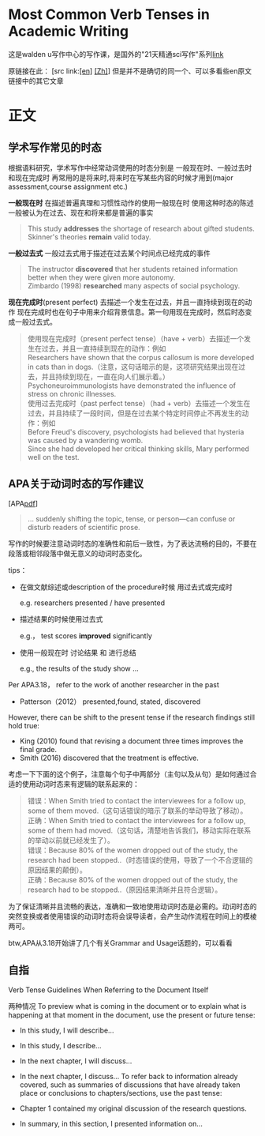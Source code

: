 # Most Common Verb Tenses in Academic Writing

这是walden u写作中心的写作课，是国外的"21天精通sci写作"系列[link](https://academicguides.waldenu.edu/writingcenter/grammar)

原链接在此：
[src link:[[en]](https://academicguides.waldenu.edu/writingcenter/grammar/verbtenses)
[[Zh]](http://blog.sina.com.cn/s/blog_4589d90f01019ywi.html)]
但是并不是确切的同一个、可以多看些en原文链接中的其它文章


# 正文

## 学术写作常见的时态

根据语料研究，学术写作中经常动词使用的时态分别是 
一般现在时、一般过去时和现在完成时 
再常用的是将来时,将来时在写某些内容的时候才用到(major assessment,course assignment etc.)

**一般现在时** 
在描述普遍真理和习惯性动作的使用一般现在时
使用这种时态的陈述一般被认为在过去、现在和将来都是普遍的事实

>This study **addresses** the shortage of research about gifted students.<br>
Skinner's theories **remain** valid today.

**一般过去式**
一般过去式用于描述在过去某个时间点已经完成的事件

>The instructor  **discovered** that her students retained information better when they were given more autonomy.<br>
Zimbardo (1998)  **researched** many aspects of social psychology.

**现在完成时**(present perfect)
去描述一个发生在过去，并且一直持续到现在的动作
现在完成时也在句子中用来介绍背景信息。第一句用现在完成时，然后时态变成一般过去式。

>使用现在完成时（present perfect tense）（have + verb）去描述一个发生在过去，并且一直持续到现在的动作：例如<br>
Researchers have shown that the  corpus callosum is more developed in cats than in dogs.（注意，这句话暗示的是，这项研究结果出现在过去，并且持续到现在，一直在向人们展示着。）<br>
Psychoneuroimmunologists have demonstrated the influence of stress on chronic illnesses.<br>
使用过去完成时（past perfect tense）（had + verb）去描述一个发生在过去，并且持续了一段时间，但是在过去某个特定时间停止不再发生的动作：例如<br>
Before Freud's discovery, psychologists had believed that hysteria was caused by a wandering womb. <br>
Since she had developed her critical thinking skills, Mary performed well on the test.


## APA关于动词时态的写作建议

[APA[pdf](../book/apa.pdf)]
>... suddenly shifting the topic, tense, or person—can confuse
or disturb readers of scientific prose.

写作的时候要注意动词时态的准确性和前后一致性，为了表达流畅的目的，不要在段落或相邻段落中做无意义的动词时态变化。

tips：

* 在做文献综述或description of the procedure时候 用过去式或完成时

    e.g. researchers presented / have presented

* 描述结果的时候使用过去式

    e.g.， test scores **improved** significantly

* 使用一般现在时 讨论结果 和 进行总结

    e.g., the results of the study show ...

Per APA3.18， refer to the work of another researcher in the past
* Patterson（2012） presented,found, stated, discovered

However, there can be shift to the present tense if the research findings still hold true:
* King (2010) found that revising a document three times improves the final grade.
* Smith (2016) discovered that the treatment is effective.

考虑一下下面的这个例子，注意每个句子中两部分（主句以及从句）是如何通过合适的使用动词时态来有逻辑的联系起来的：

>错误：When Smith tried to contact the interviewees for a follow up, some of them moved.（这句话错误的暗示了联系的举动导致了移动）。<br>
正确：When Smith tried to contact the interviewees for a follow up, some of them had moved.（这句话，清楚地告诉我们，移动实际在联系的举动以前就已经发生了）。<br>
错误：Because 80% of the women dropped out of the study, the research had been stopped..（时态错误的使用，导致了一个不合逻辑的原因结果的颠倒）。<br>
正确：Because 80% of the women dropped out of the study, the research had to be stopped..（原因结果清晰并且符合逻辑）。

为了保证清晰并且流畅的表达，准确和一致地使用动词时态是必需的。动词时态的突然变换或者使用错误的动词时态将会误导读者，会产生动作流程在时间上的模棱两可。

btw,APA从3.18开始讲了几个有关Grammar and Usage话题的，可以看看

## 自指
Verb Tense Guidelines When Referring to the Document Itself

两种情况
To preview what is coming in the document or to explain what is happening at that moment in the document, use the present or future tense:

* In this study, I will describe…
* In this study, I describe…
* In the next chapter, I will discuss…
* In the next chapter, I discuss…
To refer back to information already covered, such as summaries of discussions that have already taken place or conclusions to chapters/sections, use the past tense:

* Chapter 1 contained my original discussion of the research questions.
* In summary, in this section, I presented information on…
